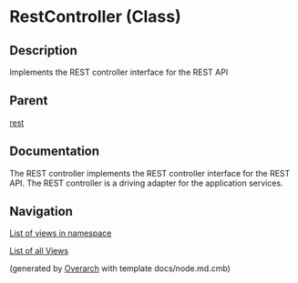 
# RestController (Class)
## Description
Implements the REST controller interface for the REST API

## Parent
[rest](../../../../../../software-development/architecture/blueprint/clean-architecture/adapter/rest.md)

## Documentation
The REST controller implements the REST controller interface for the REST API.
                       The REST controller is a driving adapter for the application services.


## Navigation
[List of views in namespace](./views-in-namespace.md)

[List of all Views](../../../../../../views.md)


(generated by [Overarch](https://github.com/soulspace-org/overarch) with template docs/node.md.cmb)
